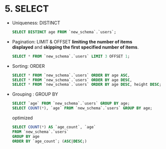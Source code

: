 # 5. SELECT
- Uniqueness: DISTINCT
	```SQL
	SELECT DISTINCT age FROM `new_schema`.`users`;
	```

- Pagination: LIMIT & OFFSET
	**limiting the number of items displayed** and **skipping the first specified number of items**.
	```SQL
	SELECT * FROM `new_schema`.`users` LIMIT 3 OFFSET 1;
	```

- Sorting: ORDER
	```SQL
	SELECT * FROM `new_schema`.`users` ORDER BY age ASC,
	SELECT * FROM `new_schema`.`users` ORDER BY age DESC,
	SELECT * FROM `new_schema`.`users` ORDER BY age DESC, height DESC;
	```

- Grouping : GROUP BY
	```SQL
	SELECT `age` FROM `new_schema`.`users` GROUP BY age;
	SELECT COUNT(*), `age` FROM `new_schema`.`users` GROUP BY age;
	```
	optimized
	```SQL
	SELECT COUNT(*) AS `age_count`, `age`
	FROM `new_schema`.`users`
	GROUP BY age
	ORDER BY `age_count`; (ASC|DESC;)
	```